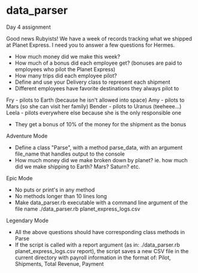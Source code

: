 # data_parser
Day 4 assignment

Good news Rubyists!
We have a week of records tracking what we shipped at Planet Express. I need you to answer a few questions for Hermes.

- How much money did we make this week?
- How much of a bonus did each employee get? (bonuses are paid to employees who pilot the Planet Express)
- How many trips did each employee pilot?
- Define and use your Delivery class to represent each shipment
- Different employees have favorite destinations they always pilot to

Fry - pilots to Earth (because he isn't allowed into space)
Amy - pilots to Mars (so she can visit her family)
Bender - pilots to Uranus (teeheee...)
Leela - pilots everywhere else because she is the only responsible one

- They get a bonus of 10% of the money for the shipment as the bonus

Adventure Mode
- Define a class "Parse", with a method parse_data, with an argument file_name that handles output to the console
- How much money did we make broken down by planet? ie. how much did we make shipping to Earth? Mars? Saturn? etc.

Epic Mode
- No puts or print's in any method
- No methods longer than 10 lines long
- Make data_parser.rb executable with a command line argument of the file name
./data_parser.rb planet_express_logs.csv

Legendary Mode
- All the above questions should have corresponding class methods in Parse
- If the script is called with a report argument (as in: ./data_parser.rb planet_express_logs.csv report), the script saves a new CSV file in the current directory with payroll information in the format of: Pilot, Shipments, Total Revenue, Payment
